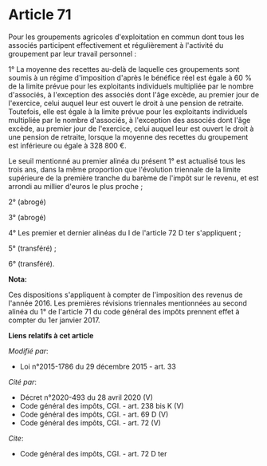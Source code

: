 # Article 71

Pour les groupements agricoles d'exploitation en commun dont tous les associés participent effectivement et régulièrement à
l'activité du groupement par leur travail personnel : 

1° La moyenne des recettes au-delà de laquelle ces groupements sont soumis à un régime d'imposition d'après le bénéfice réel
est égale à 60 % de la limite prévue pour les exploitants individuels multipliée par le nombre d'associés, à l'exception des
associés dont l'âge excède, au premier jour de l'exercice, celui auquel leur est ouvert le droit à une pension de retraite.
Toutefois, elle est égale à la limite prévue pour les exploitants individuels multipliée par le nombre d'associés, à
l'exception des associés dont l'âge excède, au premier jour de l'exercice, celui auquel leur est ouvert le droit à une
pension de retraite, lorsque la moyenne des recettes du groupement est inférieure ou égale à 328 800 €.

Le seuil mentionné au premier alinéa du présent 1° est actualisé tous les trois ans, dans la même proportion que l'évolution
triennale de la limite supérieure de la première tranche du barème de l'impôt sur le revenu, et est arrondi au millier
d'euros le plus proche ;

2° (abrogé) 

3° (abrogé) 

4° Les premier et dernier alinéas du I de l'article 72 D ter s'appliquent ; 

5° (transféré) ; 

6° (transféré).

**Nota:**

Ces dispositions s'appliquent à compter de l'imposition des revenus de l'année 2016. Les premières révisions triennales
mentionnées au second alinéa du 1° de l'article 71 du code général des impôts prennent effet à compter du 1er janvier 2017.

**Liens relatifs à cet article**

_Modifié par_:

  - Loi n°2015-1786 du 29 décembre 2015 - art. 33

_Cité par_:

  - Décret n°2020-493 du 28 avril 2020 (V)
  - Code général des impôts, CGI. - art. 238 bis K (V)
  - Code général des impôts, CGI. - art. 69 D (V)
  - Code général des impôts, CGI. - art. 72 (V)

_Cite_:

  - Code général des impôts, CGI. - art. 72 D ter
